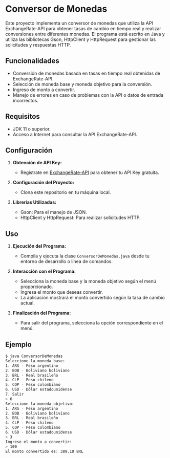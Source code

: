 # Conversor de Monedas

Este proyecto implementa un conversor de monedas que utiliza la API ExchangeRate-API para obtener tasas de cambio en tiempo real y realizar conversiones entre diferentes monedas. El programa está escrito en Java y utiliza las bibliotecas Gson, HttpClient y HttpRequest para gestionar las solicitudes y respuestas HTTP.

## Funcionalidades

- Conversión de monedas basada en tasas en tiempo real obtenidas de ExchangeRate-API.
- Selección de moneda base y moneda objetivo para la conversión.
- Ingreso de monto a convertir.
- Manejo de errores en caso de problemas con la API o datos de entrada incorrectos.

## Requisitos

- JDK 11 o superior.
- Acceso a Internet para consultar la API ExchangeRate-API.

## Configuración

1. **Obtención de API Key:**
   - Regístrate en [ExchangeRate-API](https://www.exchangerate-api.com/) para obtener tu API Key gratuita.

2. **Configuración del Proyecto:**
   - Clona este repositorio en tu máquina local.

3. **Librerías Utilizadas:**
   - Gson: Para el manejo de JSON.
   - HttpClient y HttpRequest: Para realizar solicitudes HTTP.

## Uso

1. **Ejecución del Programa:**
   - Compila y ejecuta la clase `ConversorDeMonedas.java` desde tu entorno de desarrollo o línea de comandos.

2. **Interacción con el Programa:**
   - Selecciona la moneda base y la moneda objetivo según el menú proporcionado.
   - Ingresa el monto que deseas convertir.
   - La aplicación mostrará el monto convertido según la tasa de cambio actual.

3. **Finalización del Programa:**
   - Para salir del programa, selecciona la opción correspondiente en el menú.

## Ejemplo

```bash
$ java ConversorDeMonedas
Seleccione la moneda base:
1. ARS - Peso argentino
2. BOB - Boliviano boliviano
3. BRL - Real brasileño
4. CLP - Peso chileno
5. COP - Peso colombiano
6. USD - Dólar estadounidense
7. Salir
> 6
Seleccione la moneda objetivo:
1. ARS - Peso argentino
2. BOB - Boliviano boliviano
3. BRL - Real brasileño
4. CLP - Peso chileno
5. COP - Peso colombiano
6. USD - Dólar estadounidense
> 3
Ingrese el monto a convertir:
> 100
El monto convertido es: 389.10 BRL
